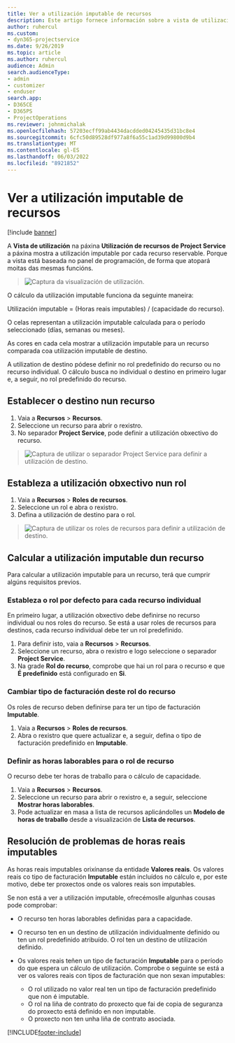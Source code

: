 ```yaml
---
title: Ver a utilización imputable de recursos
description: Este artigo fornece información sobre a vista de utilización de recursos.
author: ruhercul
ms.custom:
- dyn365-projectservice
ms.date: 9/26/2019
ms.topic: article
ms.author: ruhercul
audience: Admin
search.audienceType:
- admin
- customizer
- enduser
search.app:
- D365CE
- D365PS
- ProjectOperations
ms.reviewer: johnmichalak
ms.openlocfilehash: 57203ecff99ab4434dacdded04245435d31bc8e4
ms.sourcegitcommit: 6cfc50d89528df977a8f6a55c1ad39d99800d9b4
ms.translationtype: MT
ms.contentlocale: gl-ES
ms.lasthandoff: 06/03/2022
ms.locfileid: "8921852"
---
```

# <a name="view-chargeable-utilization-for-resources"></a>Ver a utilización imputable de recursos

[!include [banner](../includes/psa-now-project-operations.md)]
 
A **Vista de utilización** na páxina **Utilización de recursos de Project Service** a páxina mostra a utilización imputable por cada recurso reservable. Porque a vista está baseada no panel de programación, de forma que atopará moitas das mesmas funcións.

> ![Captura da visualización de utilización.](media/FAQ-utilization-1.png)
 

O cálculo da utilización imputable funciona da seguinte maneira:

   Utilización imputable = (Horas reais imputables) / (capacidade do recurso).

O celas representan a utilización imputable calculada para o período seleccionado (días, semanas ou meses).

As cores en cada cela mostrar a utilización imputable para un recurso comparada coa utilización imputable de destino. 

A utilization de destino pódese definir no rol predefinido do recurso ou no recurso individual. O cálculo busca no individual o destino en primeiro lugar e, a seguir, no rol predefinido do recurso.

## <a name="set-target-on-a-resource"></a>Establecer o destino nun recurso

1. Vaia a **Recursos** \> **Recursos**. 
2. Seleccione un recurso para abrir o rexistro. 
3. No separador **Project Service**, pode definir a utilización obxectivo do recurso.

> ![Captura de utilizar o separador Project Service para definir a utilización de destino.](media/FAQ-utilization-2.png)
 
## <a name="set-target-utilization-on-a-role"></a>Estableza a utilización obxectivo nun rol

1. Vaia a **Recursos** \> **Roles de recursos**. 
2. Seleccione un rol e abra o rexistro. 
3. Defina a utilización de destino para o rol.

> ![Captura de utilizar os roles de recursos para definir a utilización de destino.](media/FAQ-utilization-3.png)
 
## <a name="calculate-chargeable-utilization-for-a-resource"></a>Calcular a utilización imputable dun recurso

Para calcular a utilización imputable para un recurso, terá que cumprir algúns requisitos previos. 

### <a name="set-default-role-for-individual-resource"></a>Estableza o rol por defecto para cada recurso individual

En primeiro lugar, a utilización obxectivo debe definirse no recurso individual ou nos roles do recurso. Se está a usar roles de recursos para destinos, cada recurso individual debe ter un rol predefinido. 

1. Para definir isto, vaia a **Recursos** \> **Recursos**. 
2. Seleccione un recurso, abra o rexistro e logo seleccione o separador **Project Service**. 
3. Na grade **Rol do recurso**, comprobe que hai un rol para o recurso e que **É predefinido** está configurado en **Si**.
 
### <a name="change-billing-type-for-resource-role"></a>Cambiar tipo de facturación deste rol do recurso

Os roles de recurso deben definirse para ter un tipo de facturación **Imputable**. 

1. Vaia a **Recursos** \> **Roles de recursos**. 
2. Abra o rexistro que quere actualizar e, a seguir, defina o tipo de facturación predefinido en **Imputable**.

### <a name="set-working-hours-for-resource-role"></a>Definir as horas laborables para o rol de recurso
 
O recurso debe ter horas de traballo para o cálculo de capacidade. 

1. Vaia a **Recursos** \> **Recursos**. 
2. Seleccione un recurso para abrir o rexistro e, a seguir, seleccione **Mostrar horas laborables**. 
3. Pode actualizar en masa a lista de recursos aplicándolles un **Modelo de horas de traballo** desde a visualización de **Lista de recursos**.

## <a name="troubleshooting-chargeable-actual-hours"></a>Resolución de problemas de horas reais imputables

As horas reais imputables orixínanse da entidade **Valores reais**. Os valores reais co tipo de facturación **Imputable** están incluídos no cálculo e, por este motivo, debe ter proxectos onde os valores reais son imputables.

Se non está a ver a utilización imputable, ofrecémoslle algunhas cousas pode comprobar:

- O recurso ten horas laborables definidas para a capacidade.
- O recurso ten en un destino de utilización individualmente definido ou ten un rol predefinido atribuído. O rol ten un destino de utilización definido.
- Os valores reais teñen un tipo de facturación **Imputable** para o período do que espera un cálculo de utilización. Comprobe o seguinte se está a ver os valores reais con tipos de facturación que non sexan imputables:

  - O rol utilizado no valor real ten un tipo de facturación predefinido que non é imputable.
  - O rol na liña de contrato do proxecto que fai de copia de seguranza do proxecto está definido en non imputable.
  - O proxecto non ten unha liña de contrato asociada.



[!INCLUDE[footer-include](../includes/footer-banner.md)]
